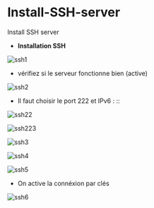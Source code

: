 # Install-SSH-server
Install SSH server

- **Installation SSH**

![ssh1](https://github.com/JohanaJimenez1/Install-SSH-server/assets/137881601/ec35fa5b-3a22-4863-a12d-d9e4d67a1868)

- vérifiez si le serveur fonctionne bien (active)

![ssh2](https://github.com/JohanaJimenez1/Install-SSH-server/assets/137881601/1c3c1835-fc1b-4360-bff3-c9f815143e62)

- Il faut choisir le port 222 et  IPv6 : ::

![ssh22](https://github.com/JohanaJimenez1/Install-SSH-server/assets/137881601/f4e504d6-d6bd-4d7e-9c3d-2cd0dd32b9a0)

![ssh223](https://github.com/JohanaJimenez1/Install-SSH-server/assets/137881601/dc98fab4-c8dd-416e-a9ae-b02d2958d3e0)

![ssh3](https://github.com/JohanaJimenez1/Install-SSH-server/assets/137881601/c7463c24-6f54-4882-8dd8-2a7e9e952a68)

![ssh4](https://github.com/JohanaJimenez1/Install-SSH-server/assets/137881601/6fc0f045-d708-4977-bdd1-31d7c6fff752)

![ssh5](https://github.com/JohanaJimenez1/Install-SSH-server/assets/137881601/43a194d4-f6ae-4cbb-9028-f1deaf7e6a18)

- On active la connéxion par clés 

![ssh6](https://github.com/JohanaJimenez1/Install-SSH-server/assets/137881601/73998915-c59c-4159-a808-fc7a4b4917e4)
